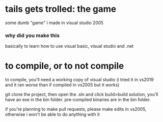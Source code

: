 # tails gets trolled: the game
some dumb "game" i made in visual studio 2005


### why did you make this
basically to learn how to use visual basic, visual studio and .net


# to compile, or to not compile
to compile, you'll need a working copy of visual studio (i tried it in vs2019 and it ran worse than if compiled in vs2005 but it works)

git clone the project, then open the .sln and click build>build solution, you'll have an exe in the bin folder. pre-compiled binaries are in the bin folder.

if you're planning to make pull requests, please make edits in vs2005, otherwise i won't be able to do anything with it
